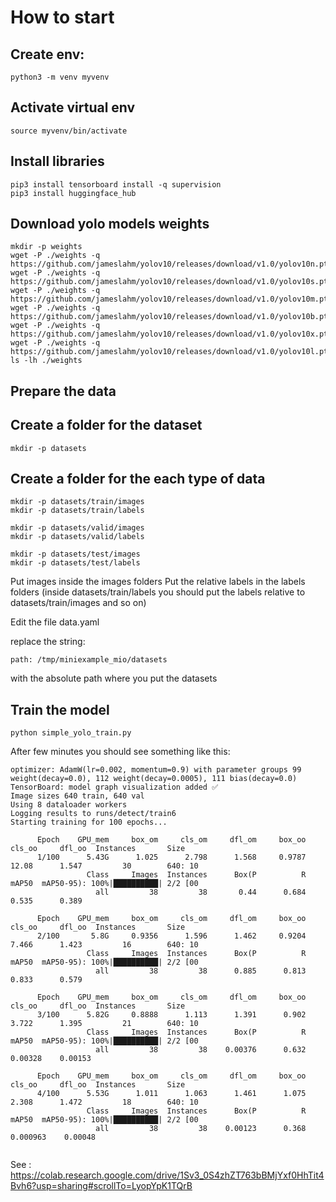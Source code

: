 # How to start

## Create env:
```
python3 -m venv myvenv
```

## Activate virtual env
``` 
source myvenv/bin/activate
```


## Install libraries
``` 
pip3 install tensorboard install -q supervision
pip3 install huggingface_hub
```



## Download yolo models weights
``` 
mkdir -p weights
wget -P ./weights -q https://github.com/jameslahm/yolov10/releases/download/v1.0/yolov10n.pt
wget -P ./weights -q https://github.com/jameslahm/yolov10/releases/download/v1.0/yolov10s.pt
wget -P ./weights -q https://github.com/jameslahm/yolov10/releases/download/v1.0/yolov10m.pt
wget -P ./weights -q https://github.com/jameslahm/yolov10/releases/download/v1.0/yolov10b.pt
wget -P ./weights -q https://github.com/jameslahm/yolov10/releases/download/v1.0/yolov10x.pt
wget -P ./weights -q https://github.com/jameslahm/yolov10/releases/download/v1.0/yolov10l.pt
ls -lh ./weights
```

## Prepare the data

## Create a folder for the dataset
``` 
mkdir -p datasets
```


## Create a folder for the each type of data
```
mkdir -p datasets/train/images
mkdir -p datasets/train/labels

mkdir -p datasets/valid/images
mkdir -p datasets/valid/labels

mkdir -p datasets/test/images
mkdir -p datasets/test/labels
```

Put images inside the images folders
Put the relative labels in the labels folders  (inside datasets/train/labels you should put the labels relative to datasets/train/images and so on)


Edit the file data.yaml

replace the string:
```
path: /tmp/miniexample_mio/datasets
```

with the absolute path where you put the datasets




## Train the model

```
python simple_yolo_train.py
```

After few minutes you should see something like this:



```
optimizer: AdamW(lr=0.002, momentum=0.9) with parameter groups 99 weight(decay=0.0), 112 weight(decay=0.0005), 111 bias(decay=0.0)
TensorBoard: model graph visualization added ✅
Image sizes 640 train, 640 val
Using 8 dataloader workers
Logging results to runs/detect/train6
Starting training for 100 epochs...

      Epoch    GPU_mem     box_om     cls_om     dfl_om     box_oo     cls_oo     dfl_oo  Instances       Size
      1/100      5.43G      1.025      2.798      1.568     0.9787      12.08      1.547         30        640: 10
                 Class     Images  Instances      Box(P          R      mAP50  mAP50-95): 100%|██████████| 2/2 [00
                   all         38         38       0.44      0.684      0.535      0.389

      Epoch    GPU_mem     box_om     cls_om     dfl_om     box_oo     cls_oo     dfl_oo  Instances       Size
      2/100       5.8G     0.9356      1.596      1.462     0.9204      7.466      1.423         16        640: 10
                 Class     Images  Instances      Box(P          R      mAP50  mAP50-95): 100%|██████████| 2/2 [00
                   all         38         38      0.885      0.813      0.833      0.579

      Epoch    GPU_mem     box_om     cls_om     dfl_om     box_oo     cls_oo     dfl_oo  Instances       Size
      3/100      5.82G     0.8888      1.113      1.391      0.902      3.722      1.395         21        640: 10
                 Class     Images  Instances      Box(P          R      mAP50  mAP50-95): 100%|██████████| 2/2 [00
                   all         38         38    0.00376      0.632    0.00328    0.00153

      Epoch    GPU_mem     box_om     cls_om     dfl_om     box_oo     cls_oo     dfl_oo  Instances       Size
      4/100      5.53G      1.011      1.063      1.461      1.075      2.308      1.472         18        640: 10
                 Class     Images  Instances      Box(P          R      mAP50  mAP50-95): 100%|██████████| 2/2 [00
                   all         38         38    0.00123      0.368   0.000963    0.00048


```

See :
https://colab.research.google.com/drive/1Sv3_0S4zhZT763bBMjYxf0HhTit4Bvh6?usp=sharing#scrollTo=LyopYpK1TQrB




